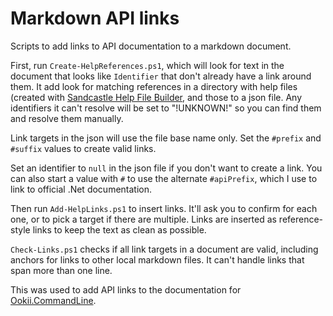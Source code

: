 # Markdown API links

Scripts to add links to API documentation to a markdown document.

First, run `Create-HelpReferences.ps1`, which will look for text in the document that looks like
```Identifier``` that don't already have a link around them. It add look for matching references in
a directory with help files (created with [Sandcastle Help File Builder](https://github.com/EWSoftware/SHFB),
and those to a json file. Any identifiers it can't resolve will be set to "!UNKNOWN!" so you can
find them and resolve them manually.

Link targets in the json will use the file base name only. Set the `#prefix` and `#suffix` values to
create valid links.

Set an identifier to `null` in the json file if you don't want to create a link. You can also start
a value with `#` to use the alternate `#apiPrefix`, which I use to link to official .Net documentation.

Then run `Add-HelpLinks.ps1` to insert links. It'll ask you to confirm for each one, or to pick a
target if there are multiple. Links are inserted as reference-style links to keep the text as clean
as possible.

`Check-Links.ps1` checks if all link targets in a document are valid, including anchors for links
to other local markdown files. It can't handle links that span more than one line.

This was used to add API links to the documentation for [Ookii.CommandLine](https://github.com/SvenGroot/Ookii.CommandLine/blob/main/docs/refs.json).
